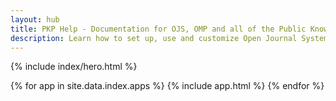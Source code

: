 ```yaml
---
layout: hub
title: PKP Help - Documentation for OJS, OMP and all of the Public Knowledge Project's software
description: Learn how to set up, use and customize Open Journal Systems and all of the Public Knowledge Project's software. Includes help for Open Monograph Press (OMP), Open Typesetting Stack (OTS), Open Conference Systems (OCS), and more.
---
```


{% include index/hero.html %}

{% for app in site.data.index.apps %}
{% include app.html %}
{% endfor %}
